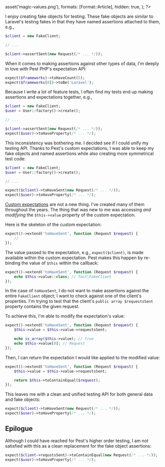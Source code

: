 <?php

use TiMacDonald\Website\Format;
use TiMacDonald\Website\Page;

/**
 * Props.
 *
 * @var string $projectBase
 * @var \TiMacDonald\Website\Request $request
 * @var \TiMacDonald\Website\Url $url
 * @var (callable(string): void) $e
 * @var \TiMacDonald\Website\Markdown $markdown
 * @var \TiMacDonald\Website\Collection $collection
 */

// ...

$page = Page::fromPost(
    file: __FILE__,
    title: 'Fake expectations',
    description: 'Fake assertions or Pest PHP expectations: ¿Por Qué No Los Dos?',
    date: new DateTimeImmutable('@0', new DateTimeZone('Australia/Melbourne')),
    image: $url->asset('magic-values.png'),
    formats: [Format::Article],
    hidden: true,
);

?>

I enjoy creating fake objects for testing. These fake objects are similar to Laravel's testing fakes in that they have named assertions attached to them, e.g.,

```php
$client = new FakeClient;

// ...

$client->assertSent(new Request(/* ... */));
```

When it comes to making assertions against other types of data, I'm deeply in love with Pest PHP's expectation API:

```php
expect($frameworks)->toHaveCount(5);
expect($frameworks[0])->toBe('Laravel');
```

Because I write a lot of feature tests, I often find my tests end up making assertions and expectations together, e.g.,

```php
$client = new FakeClient;
$user = User::factory()->create();

// ...

$client->assertSent(new Request(/* ... */));
expect($user)->toHaveProperty(/* ... */);
```

This inconsistency was bothering me. I decided see if I could unify my testing API. Thanks to Pest's custom expectations, I was able to keep my fake objects and named assertions while also creating more symmetrical test code:

```php
$client = new FakeClient;
$user = User::factory()->create();

// ...

expect($client)->toHaveSent(new Request(/* ... */));
expect($user)->toHaveProperty(/* ... */);
```

[Custom expectations](https://pestphp.com/docs/custom-expectations) are not a new thing. I've created many of them throughout the years. The thing that was new to me was accessing _and modifying_ the `$this->value` property of the custom expectation.

Here is the skeleton of the custom expectation:

```php
expect()->extend('toHaveSent', function (Request $request) {
    //
});
```

The value passed to the expectation, e.g., `expect($client)`, is made available within the custom expectation. Pest makes this happen by re-binding the value of `$this` within the callback:

```php
expect()->extend('toHaveSent', function (Request $request) {
    echo $this->value::class; // Test\FakeClient
});
```

In the case of `toHaveSent`, I do not want to make assertions against the entire `FakeClient` object; I want to check against one of the client's properties. I'm trying to test that the client's `public array $requestsSent` property contains the given request.

To achieve this, I'm able to modify the expectation's value:

```php
expect()->extend('toHaveSent', function (Request $request) {
    $this->value = $this->value->requestsSent;

    echo is_array($this->value); // true
    echo $this->value[0]; // Request
});
```

Then, I can return the expectation I would like applied to the modified value:

```php
expect()->extend('toHaveSent', function (Request $request) {
    $this->value = $this->value->requestsSent;

    return $this->toContainEqual($request);
});
```

This leaves me with a clean and unified testing API for both general data and fake objects:

```php
expect($client)->toHaveSent(new Request(/* ... */));
expect($user)->toHaveProperty(/* ... */);
```

## Epilogue

Although I could have reached for Pest's higher order testing, I am not satisfied with this as a clean replacement for the fake object assertions:

```php
expect($client->requstsSent)->toContainEqual(new Request(/* ... */));
expect($user)->toHaveProperty(/* ... */);

```
